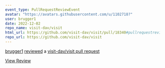 ```yaml
---
event_type: PullRequestReviewEvent
avatar: "https://avatars.githubusercontent.com/u/1102718?"
user: brugger1
date: 2022-12-02
repo_name: visit-dav/visit
html_url: https://github.com/visit-dav/visit/pull/18340#pullrequestreview-1201826596
repo_url: https://github.com/visit-dav/visit
---
```


<a href='https://github.com/brugger1' target='_blank'>brugger1</a> <a href='https://github.com/visit-dav/visit/pull/18340#pullrequestreview-1201826596' target='_blank'>reviewed</a> a <a href='https://github.com/visit-dav/visit/pull/18340' target='_blank'>visit-dav/visit pull request</a>

<small></small>

<a href='https://github.com/visit-dav/visit/pull/18340#pullrequestreview-1201826596' target='_blank'>View Review</a>